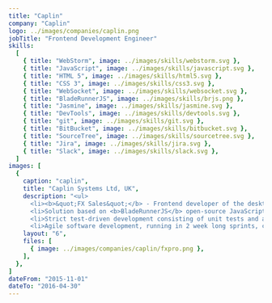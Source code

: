 ```yaml
---
title: "Caplin"
company: "Caplin"
logo: ../images/companies/caplin.png
jobTitle: "Frontend Development Engineer"
skills:
  [
    { title: "WebStorm", image: ../images/skills/webstorm.svg },
    { title: "JavaScript", image: ../images/skills/javascript.svg },
    { title: "HTML 5", image: ../images/skills/html5.svg },
    { title: "CSS 3", image: ../images/skills/css3.svg },
    { title: "WebSocket", image: ../images/skills/websocket.svg },
    { title: "BladeRunnerJS", image: ../images/skills/brjs.png },
    { title: "Jasmine", image: ../images/skills/jasmine.svg },
    { title: "DevTools", image: ../images/skills/devtools.svg },
    { title: "git", image: ../images/skills/git.svg },
    { title: "BitBucket", image: ../images/skills/bitbucket.svg },
    { title: "SourceTree", image: ../images/skills/sourcetree.svg },
    { title: "Jira", image: ../images/skills/jira.svg },
    { title: "Slack", image: ../images/skills/slack.svg },
  ]
images: [
  {
    caption: "caplin",
    title: "Caplin Systems Ltd, UK",
    description: "<ul>
      <li><b>&quot;FX Sales&quot;</b> - Frontend developer of the desktop web application for financial trading.</li>
      <li>Solution based on <b>BladeRunnerJS</b> open-source JavaScript toolkit and framework.</li>
      <li>Strict test-driven development consisting of unit tests and acceptance tests (presentation layer / UX).</li>
      <li>Agile software development, running in 2 week long sprints, code review sessions and approval after every developer's task.</li></ul>",
    layout: "6",
    files: [
      { image: ../images/companies/caplin/fxpro.png },
    ],
  },
]
dateFrom: "2015-11-01"
dateTo: "2016-04-30"
---
```

